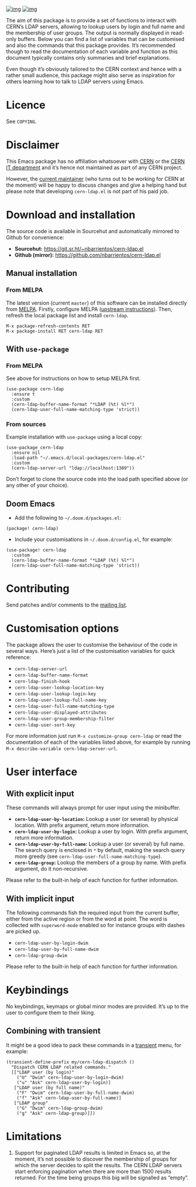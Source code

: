 [![img](https://melpa.org/packages/cern-ldap-badge.svg)](https://melpa.org/#/cern-ldap) [![img](https://stable.melpa.org/packages/cern-ldap-badge.svg)](https://stable.melpa.org/#/cern-ldap)

The aim of this package is to provide a set of functions to interact with CERN&rsquo;s LDAP servers, allowing to lookup users by login and full name and the membership of user groups. The output is normally displayed in read-only buffers. Below you can find a list of variables that can be customised and also the commands that this package provides. It&rsquo;s recommended though to read the documentation of each variable and function as this document typically contains only summaries and brief explanations.

Even though it&rsquo;s obviously tailored to the CERN context and hence with a rather small audience, this package might also serve as inspiration for others learning how to talk to LDAP servers using Emacs.


# Licence

See `COPYING`.


# Disclaimer

This Emacs package has no affiliation whatsoever with [CERN](https://home.cern) or the [CERN IT department](https://information-technology.web.cern.ch/) and it&rsquo;s hence not maintained as part of any CERN project.

However, the [current maintainer](https://cern.ch/nacho) (who turns out to be working for CERN at the moment) will be happy to discuss changes and give a helping hand but please note that developing `cern-ldap.el` is not part of his paid job.


# Download and installation

The source code is available in Sourcehut and automatically mirrored to Github for convenience:

-   **Sourcehut:** <https://git.sr.ht/~nbarrientos/cern-ldap.el>
-   **Github (mirror):** <https://github.com/nbarrientos/cern-ldap.el>


## Manual installation


### From MELPA

The latest version (current `master`) of this software can be installed directly from [MELPA](https://melpa.org/#/cern-ldap). Firstly, configure MELPA ([upstream instructions](https://melpa.org/#/getting-started)). Then, refresh the local package list and install `cern-ldap`.

    M-x package-refresh-contents RET
    M-x package-install RET cern-ldap RET


## With `use-package`


### From MELPA

See above for instructions on how to setup MELPA first.

```emacs-lisp
(use-package cern-ldap
  :ensure t
  :custom
  (cern-ldap-buffer-name-format "*LDAP (%t) %l*")
  (cern-ldap-user-full-name-matching-type 'strict))
```


### From sources

Example installation with `use-package` using a local copy:

```emacs-lisp
(use-package cern-ldap
  :ensure nil
  :load-path "~/.emacs.d/local-packages/cern-ldap.el"
  :custom
  (cern-ldap-server-url "ldap://localhost:1389"))
```

Don&rsquo;t forget to clone the source code into the load path specified above (or any other of your choice).


## Doom Emacs

-   Add the following to `~/.doom.d/packages.el`:

```emacs-lisp
(package! cern-ldap)
```

-   Include your customisations in `~/.doom.d/config.el`, for example:

```emacs-lisp
(use-package! cern-ldap
  :custom
  (cern-ldap-buffer-name-format "*LDAP (%t) %l*")
  (cern-ldap-user-full-name-matching-type 'strict))
```


# Contributing

Send patches and/or comments to the [mailing list](https://lists.sr.ht/~nbarrientos/cern-ldap.el).


# Customisation options

The package allows the user to customise the behaviour of the code in several ways. Here&rsquo;s just a list of the customisation variables for quick reference:

-   `cern-ldap-server-url`
-   `cern-ldap-buffer-name-format`
-   `cern-ldap-finish-hook`
-   `cern-ldap-user-lookup-location-key`
-   `cern-ldap-user-lookup-login-key`
-   `cern-ldap-user-lookup-full-name-key`
-   `cern-ldap-user-full-name-matching-type`
-   `cern-ldap-user-displayed-attributes`
-   `cern-ldap-user-group-membership-filter`
-   `cern-ldap-user-sort-key`

For more information just run `M-x customize-group cern-ldap` or read the documentation of each of the variables listed above, for example by running `M-x describe-variable cern-ldap-server-url`.


# User interface


## With explicit input

These commands will always prompt for user input using the minibuffer.

-   **`cern-ldap-user-by-location`:** Lookup a user (or several) by physical location. With prefix argument, return more information.
-   **`cern-ldap-user-by-login`:** Lookup a user by login. With prefix argument, return more information.
-   **`cern-ldap-user-by-full-name`:** Lookup a user (or several) by full name. The search query is enclosed in `*` by default, making the search query more greedy (see `cern-ldap-user-full-name-matching-type`).
-   **`cern-ldap-group`:** Lookup the members of a group by name. With prefix argument, do it non-recursive.

Please refer to the built-in help of each function for further information.


## With implicit input

The following commands fish the required input from the current buffer, either from the active region or from the word at point. The word is collected with `superword-mode` enabled so for instance groups with dashes are picked up.

-   `cern-ldap-user-by-login-dwim`
-   `cern-ldap-user-by-full-name-dwim`
-   `cern-ldap-group-dwim`

Please refer to the built-in help of each function for further information.


# Keybindings

No keybindings, keymaps or global minor modes are provided. It&rsquo;s up to the user to configure them to their liking.


## Combining with transient

It might be a good idea to pack these commands in a [transient](https://github.com/magit/transient) menu, for example:

```emacs-lisp
(transient-define-prefix my/cern-ldap-dispatch ()
  "Dispatch CERN LDAP related commands."
  [["LDAP user (by login)"
    ("U" "Dwim" cern-ldap-user-by-login-dwim)
    ("u" "Ask" cern-ldap-user-by-login)]
   ["LDAP user (by full name)"
    ("F" "Dwim" cern-ldap-user-by-full-name-dwim)
    ("f" "Ask" cern-ldap-user-by-full-name)]
   ["LDAP group"
    ("G" "Dwim" cern-ldap-group-dwim)
    ("g" "Ask" cern-ldap-group)]])
```


# Limitations

1.  Support for paginated LDAP results is limited in Emacs so, at the moment, it&rsquo;s not possible to discover the membership of groups for which the server decides to split the results. The CERN LDAP servers start enforcing pagination when there are more than 1500 results returned. For the time being groups this big will be signalled as &ldquo;empty&rdquo;.